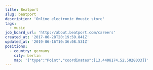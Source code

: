 ```yaml
---
title: Beatport
slug: beatport
description: 'Online electronic #music store'
tags:
  - music
job_board_url: 'http://about.beatport.com/careers'
created_at: '2017-06-28T20:19:59.841Z'
updated_at: '2019-06-16T10:36:08.531Z'
positions:
  - country: germany
    city: berlin
    map: '{"type":"Point","coordinates":[13.4408174,52.5028033]}'
---
```

